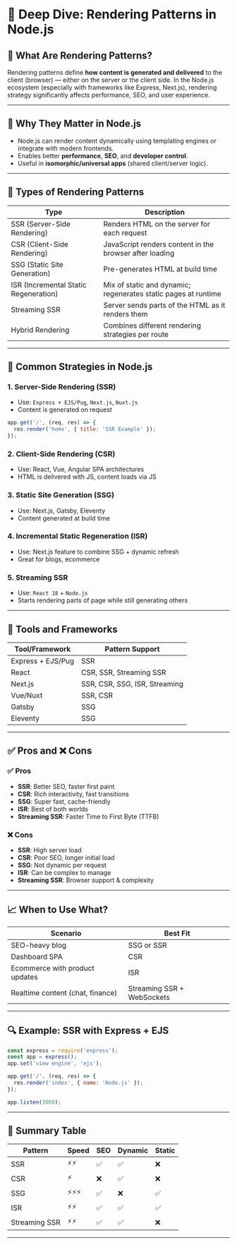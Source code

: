 # 🎨 Deep Dive: Rendering Patterns in Node.js

## 📌 What Are Rendering Patterns?
Rendering patterns define **how content is generated and delivered** to the client (browser) — either on the server or the client side. In the Node.js ecosystem (especially with frameworks like Express, Next.js), rendering strategy significantly affects performance, SEO, and user experience.

---

## 🧠 Why They Matter in Node.js
- Node.js can render content dynamically using templating engines or integrate with modern frontends.
- Enables better **performance**, **SEO**, and **developer control**.
- Useful in **isomorphic/universal apps** (shared client/server logic).

---

## 🧪 Types of Rendering Patterns

| Type | Description |
|------|-------------|
| SSR (Server-Side Rendering) | Renders HTML on the server for each request |
| CSR (Client-Side Rendering) | JavaScript renders content in the browser after loading |
| SSG (Static Site Generation) | Pre-generates HTML at build time |
| ISR (Incremental Static Regeneration) | Mix of static and dynamic; regenerates static pages at runtime |
| Streaming SSR | Server sends parts of the HTML as it renders them |
| Hybrid Rendering | Combines different rendering strategies per route |

---

## 🚀 Common Strategies in Node.js

### 1. **Server-Side Rendering (SSR)**
- Use: `Express + EJS/Pug`, `Next.js`, `Nuxt.js`
- Content is generated on request
```js
app.get('/', (req, res) => {
  res.render('home', { title: 'SSR Example' });
});
```

### 2. **Client-Side Rendering (CSR)**
- Use: React, Vue, Angular SPA architectures
- HTML is delivered with JS, content loads via JS

### 3. **Static Site Generation (SSG)**
- Use: Next.js, Gatsby, Eleventy
- Content generated at build time

### 4. **Incremental Static Regeneration (ISR)**
- Use: Next.js feature to combine SSG + dynamic refresh
- Great for blogs, ecommerce

### 5. **Streaming SSR**
- Use: `React 18` + `Node.js`
- Starts rendering parts of page while still generating others

---

## 🔧 Tools and Frameworks
| Tool/Framework | Pattern Support |
|----------------|------------------|
| Express + EJS/Pug | SSR |
| React | CSR, SSR, Streaming SSR |
| Next.js | SSR, CSR, SSG, ISR, Streaming |
| Vue/Nuxt | SSR, CSR |
| Gatsby | SSG |
| Eleventy | SSG |

---

## ✅ Pros and ❌ Cons

### ✅ Pros
- **SSR**: Better SEO, faster first paint
- **CSR**: Rich interactivity, fast transitions
- **SSG**: Super fast, cache-friendly
- **ISR**: Best of both worlds
- **Streaming SSR**: Faster Time to First Byte (TTFB)

### ❌ Cons
- **SSR**: High server load
- **CSR**: Poor SEO, longer initial load
- **SSG**: Not dynamic per request
- **ISR**: Can be complex to manage
- **Streaming SSR**: Browser support & complexity

---

## 📈 When to Use What?
| Scenario | Best Fit |
|----------|----------|
| SEO-heavy blog | SSG or SSR |
| Dashboard SPA | CSR |
| Ecommerce with product updates | ISR |
| Realtime content (chat, finance) | Streaming SSR + WebSockets |

---

## 🔍 Example: SSR with Express + EJS
```js
const express = require('express');
const app = express();
app.set('view engine', 'ejs');

app.get('/', (req, res) => {
  res.render('index', { name: 'Node.js' });
});

app.listen(3000);
```

---

## 🧾 Summary Table
| Pattern | Speed | SEO | Dynamic | Static |
|---------|-------|-----|---------|--------|
| SSR | ⚡⚡ | ✅ | ✅ | ❌ |
| CSR | ⚡ | ❌ | ✅ | ❌ |
| SSG | ⚡⚡⚡ | ✅ | ❌ | ✅ |
| ISR | ⚡⚡ | ✅ | ✅ | ✅ |
| Streaming SSR | ⚡⚡ | ✅ | ✅ | ❌ |

---
